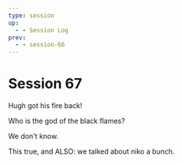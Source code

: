 ```yaml
---
type: session
up:
  - - Session Log
prev:
  - - session-66
---
```


# Session 67

Hugh got his fire back!

Who is the god of the black flames?

We don't know.

This true, and ALSO: we talked about niko a bunch. 